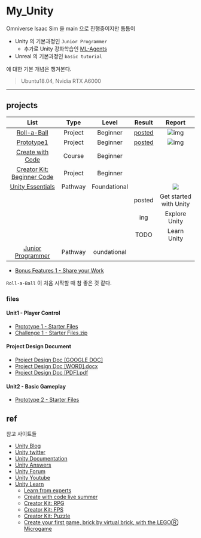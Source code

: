 # My_Unity


Omniverse Isaac Sim 을 main 으로 진행중이지만 틈틈이 

* Unity 의 기본과정인 `Junior Programmer`
  * 추가로 Unity 강화학습인 [ML-Agents](https://github.com/NamWoo/My_ML_Agents)
* Unreal 의 기본과정인 `basic tutorial`

에 대한 기본 개념은 챙겨본다.

 
> Ubuntu18.04, Nvidia RTX A6000

---

## projects

|List|Type|Level|Result|Report|
|:---:|:---:|:---:|:---:|:---:|
|[Roll-a-Ball](https://learn.unity.com/project/roll-a-ball?uv=2019.4)|Project|Beginner|[posted](https://play.unity.com/mg/other/my-first-unity-roll-a-ball-tutoria-l)|![img](https://user-images.githubusercontent.com/8021479/147547686-5aba1b14-f584-42da-83ca-237d13888b73.png)|
|[Prototype1](https://learn.unity.com/project/unit-1-driving-simulation?uv=2020.3&pathwayId=5f7e17e1edbc2a5ec21a20af&missionId=5f71fe63edbc2a00200e9de0)|Project|Beginner|[posted](https://play.unity.com/mg/other/my-prototype-tutorial)|![img](https://user-images.githubusercontent.com/8021479/147620613-a9a3b020-3ada-4719-bd0f-3422b5df1cea.png)|
|[Create with Code](https://learn.unity.com/course/create-with-code)|Course|Beginner|||
|[Creator Kit: Beginner Code](https://learn.unity.com/project/creator-kit-beginner-code)|Project|Beginner||
|[Unity Essentials](https://learn.unity.com/pathway/unity-essentials)|Pathway|Foundational||![](https://images.youracclaim.com/images/ebea4a14-2685-4e01-ac66-9bc88e0b26c0/00-Unity_Essentials-Pathway_Badge.png)|
||||posted|Get started with Unity|
||||ing|Explore Unity|
||||TODO|Learn Unity|
|[Junior Programmer](https://learn.unity.com/pathway/junior-programmer?uv=2020.3)|Pathway|oundational||

* [Bonus Features 1 - Share your Work](https://learn.unity.com/tutorial/bonus-features-1-share-your-work#)


`Roll-a-Ball` 이 처음 시작할 때 참 좋은 것 같다.

### files

#### Unit1 - Player Control

* [Prototype 1 - Starter Files](https://connect-prd-cdn.unity.com/20210923/c709e76b-3e93-4140-8675-f694b9f04399/Prototype%201%20-%20Starter%20Files.zip?_ga=2.88676120.207522849.1640928754-1438445870.1639391857)
* [Challenge 1 - Starter Files.zip](https://connect-prd-cdn.unity.com/20210506/913574fa-af65-4d95-abe8-d90282b27a83/Challenge%201%20-%20Starter%20Files.zip?_ga=2.88676120.207522849.1640928754-1438445870.1639391857)
  
#### Project Design Document  

* [Project Design Doc [GOOGLE DOC]](https://docs.google.com/document/d/1FR-GYr2hL67d6MleWTTP-mXfCHVZTM1Mko77MFodxFg/copy)
* [Project Design Doc [WORD].docx](https://connect-prd-cdn.unity.com/20200401/a0ca9f73-ec70-4024-bc42-256d14ada1ce/Project%20Design%20Doc%20[WORD].docx?_ga=2.58922798.207522849.1640928754-1438445870.1639391857)
* [Project Design Doc [PDF].pdf](https://connect-prd-cdn.unity.com/20190524/19ad3c2b-506e-46c9-9700-07180536a9d2_Project_Design_Doc__PDF_.pdf?_ga=2.58922798.207522849.1640928754-1438445870.1639391857)

#### Unit2 - Basic Gameplay

* [Prototype 2 - Starter Files](https://connect-prd-cdn.unity.com/20210507/bfd26de3-a68a-4a16-8cf6-8eacf2bb7f75/Prototype%202%20-%20Starter%20Files.zip?_ga=2.53753771.207522849.1640928754-1438445870.1639391857)



## ref

참고 사이트들

* [Unity Blog](https://blog.unity.com/?_ga=2.235559553.1837474397.1640583945-1438445870.1639391857)
* [Unity twitter](https://twitter.com/unity3d)
* [Unity Documentation](https://docs.unity3d.com/Manual/learn-tab.html?_ga=2.235559553.1837474397.1640583945-1438445870.1639391857)
* [Unity Answers](https://answers.unity.com/index.html)
* [Unity Forum](https://forum.unity.com/?_ga=2.235559553.1837474397.1640583945-1438445870.1639391857)
* [Unity Youtube](https://www.youtube.com/user/Unity3D)
* [Unity Learn](https://learn.unity.com/)
  * [Learn from experts](https://learn.unity.com/live-calendar)
  * [Create with code live summer](https://learn.unity.com/course/create-with-code-live-summer-2020)
  * [Creator Kit: RPG](https://learn.unity.com/project/creator-kit-rpg)
  * [Creator Kit: FPS](https://learn.unity.com/project/creator-kit-fps)
  * [Creator Kit: Puzzle](https://learn.unity.com/project/creator-kit-puzzle)
  * [Create your first game, brick by virtual brick, with the LEGOⓇ Microgame](https://blog.unity.com/technology/create-your-first-game-brick-by-virtual-brick-with-the-lego-microgame)

